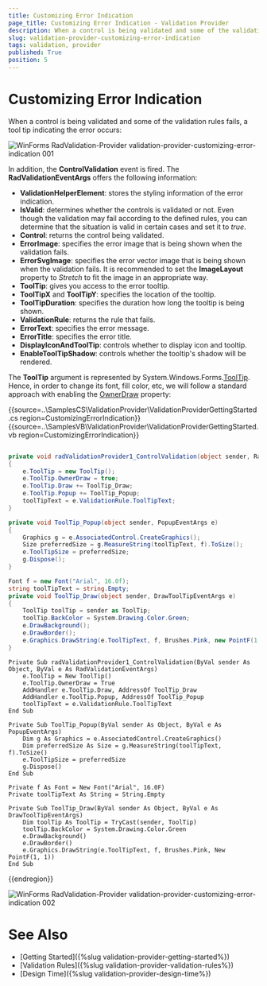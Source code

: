 ```yaml
---
title: Customizing Error Indication
page_title: Customizing Error Indication - Validation Provider
description: When a control is being validated and some of the validation rules fails, a tool tip indicating the error occurs. 
slug: validation-provider-customizing-error-indication
tags: validation, provider
published: True
position: 5 
---
```


# Customizing Error Indication

When a control is being validated and some of the validation rules fails, a tool tip indicating the error occurs:

![WinForms RadValidation-Provider validation-provider-customizing-error-indication 001](images/validation-provider-customizing-error-indication001.png) 

In addition, the **ControlValidation** event is fired. The **RadValidationEventArgs** offers the following information:

* **ValidationHelperElement**: stores the styling information of the error indication. 
* **IsValid**: determines whether the controls is validated or not. Even though the validation may fail according to the defined rules, you can determine that the situation is valid in certain cases and set it to *true*. 
* **Control**: returns the control being validated. 
* **ErrorImage**: specifies the error image that is being shown when the validation fails.  
* **ErrorSvgImage**: specifies the error vector image that is being shown when the validation fails. It is recommended to set the **ImageLayout** property to *Stretch* to fit the image in an appropriate way. 
* **ToolTip**: gives you access to the error tooltip.
* **ToolTipX** and **ToolTipY**: specifies the location of the tooltip. 
* **ToolTipDuration**: specifies the duration how long the tooltip is being shown. 
* **ValidationRule**: returns the rule that fails. 
* **ErrorText**: specifies the error message. 
* **ErrorTitle**: specifies the error title.
* **DisplayIconAndToolTip**: controls whether to display icon and tooltip.
* **EnableToolTipShadow**: controls whether the tooltip's shadow will be rendered.

The **ToolTip** argument is represented by System.Windows.Forms.[ToolTip](https://docs.microsoft.com/en-us/dotnet/api/system.windows.forms.tooltip?view=netcore-3.1). Hence, in order to change its font, fill color, etc, we will follow a standard approach with enabling the [OwnerDraw](https://docs.microsoft.com/en-us/dotnet/api/system.windows.forms.tooltip.ownerdraw?view=netcore-3.1) property:


{{source=..\SamplesCS\ValidationProvider\ValidationProviderGettingStarted.cs region=CustomizingErrorIndication}} 
{{source=..\SamplesVB\ValidationProvider\ValidationProviderGettingStarted.vb region=CustomizingErrorIndication}}

````C#

private void radValidationProvider1_ControlValidation(object sender, RadValidationEventArgs e)
{
    e.ToolTip = new ToolTip();
    e.ToolTip.OwnerDraw = true;
    e.ToolTip.Draw += ToolTip_Draw;
    e.ToolTip.Popup += ToolTip_Popup;
    toolTipText = e.ValidationRule.ToolTipText;
}

private void ToolTip_Popup(object sender, PopupEventArgs e)
{
    Graphics g = e.AssociatedControl.CreateGraphics();
    Size preferredSize = g.MeasureString(toolTipText, f).ToSize();
    e.ToolTipSize = preferredSize;
    g.Dispose(); 
}

Font f = new Font("Arial", 16.0f);
string toolTipText = string.Empty;
private void ToolTip_Draw(object sender, DrawToolTipEventArgs e)
{
    ToolTip toolTip = sender as ToolTip;
    toolTip.BackColor = System.Drawing.Color.Green;
    e.DrawBackground();
    e.DrawBorder();
    e.Graphics.DrawString(e.ToolTipText, f, Brushes.Pink, new PointF(1, 1)); 
}


````
````VB.NET
Private Sub radValidationProvider1_ControlValidation(ByVal sender As Object, ByVal e As RadValidationEventArgs)
    e.ToolTip = New ToolTip()
    e.ToolTip.OwnerDraw = True
    AddHandler e.ToolTip.Draw, AddressOf ToolTip_Draw
    AddHandler e.ToolTip.Popup, AddressOf ToolTip_Popup
    toolTipText = e.ValidationRule.ToolTipText
End Sub

Private Sub ToolTip_Popup(ByVal sender As Object, ByVal e As PopupEventArgs)
    Dim g As Graphics = e.AssociatedControl.CreateGraphics()
    Dim preferredSize As Size = g.MeasureString(toolTipText, f).ToSize()
    e.ToolTipSize = preferredSize
    g.Dispose()
End Sub

Private f As Font = New Font("Arial", 16.0F)
Private toolTipText As String = String.Empty

Private Sub ToolTip_Draw(ByVal sender As Object, ByVal e As DrawToolTipEventArgs)
    Dim toolTip As ToolTip = TryCast(sender, ToolTip)
    toolTip.BackColor = System.Drawing.Color.Green
    e.DrawBackground()
    e.DrawBorder()
    e.Graphics.DrawString(e.ToolTipText, f, Brushes.Pink, New PointF(1, 1))
End Sub

````

{{endregion}} 

![WinForms RadValidation-Provider validation-provider-customizing-error-indication 002](images/validation-provider-customizing-error-indication002.png) 


# See Also

* [Getting Started]({%slug validation-provider-getting-started%})
* [Validation Rules]({%slug validation-provider-validation-rules%})
* [Design Time]({%slug validation-provider-design-time%})
 
        
